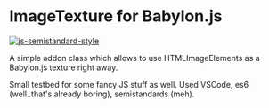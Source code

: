 # ImageTexture for Babylon.js

[![js-semistandard-style](https://img.shields.io/badge/code%20style-semistandard-brightgreen.svg?style=flat-square)](https://github.com/Flet/semistandard)

A simple addon class which allows to use HTMLImageElements as a Babylon.js texture right away.

Small testbed for some fancy JS stuff as well. Used VSCode, es6 (well..that's already boring), semistandards (meh).